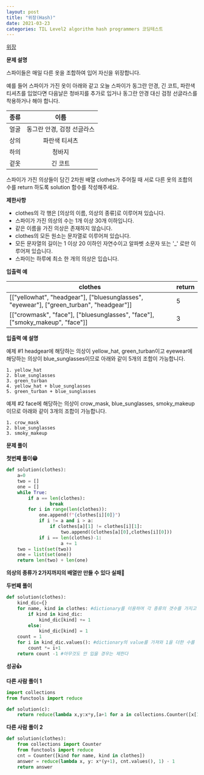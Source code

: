 ```yaml
---
layout: post
title: "위장(Hash)"
date: 2021-03-23
categories: TIL Level2 algorithm hash programmers 코딩테스트
---
```


[위장](https://programmers.co.kr/learn/courses/30/lessons/42578)

**문제 설명**

스파이들은 매일 다른 옷을 조합하여 입어 자신을 위장합니다.

예를 들어 스파이가 가진 옷이 아래와 같고 오늘 스파이가 동그란 안경, 긴 코트, 파란색 티셔츠를 입었다면 다음날은 청바지를 추가로 입거나 동그란 안경 대신 검정 선글라스를 착용하거나 해야 합니다.

| 종류 |            이름            |
| :--: | :------------------------: |
| 얼굴 | 동그란 안경, 검정 선글라스 |
| 상의 |       파란색 티셔츠        |
| 하의 |           청바지           |
| 겉옷 |          긴 코트           |

스파이가 가진 의상들이 담긴 2차원 배열 clothes가 주어질 때 서로 다른 옷의 조합의 수를 return 하도록 solution 함수를 작성해주세요.

**제한사항**

- clothes의 각 행은 [의상의 이름, 의상의 종류]로 이루어져 있습니다.
- 스파이가 가진 의상의 수는 1개 이상 30개 이하입니다.
- 같은 이름을 가진 의상은 존재하지 않습니다.
- clothes의 모든 원소는 문자열로 이루어져 있습니다.
- 모든 문자열의 길이는 1 이상 20 이하인 자연수이고 알파벳 소문자 또는 '\_' 로만 이루어져 있습니다.
- 스파이는 하루에 최소 한 개의 의상은 입습니다.

**입출력 예**

| clothes                                                                                  | return |
| ---------------------------------------------------------------------------------------- | ------ |
| [["yellowhat", "headgear"], ["bluesunglasses", "eyewear"], ["green_turban", "headgear"]] | 5      |
| [["crowmask", "face"], ["bluesunglasses", "face"], ["smoky_makeup", "face"]]             | 3      |

**입출력 예 설명**

예제 #1
headgear에 해당하는 의상이 yellow_hat, green_turban이고 eyewear에 해당하는 의상이 blue_sunglasses이므로 아래와 같이 5개의 조합이 가능합니다.

```
1. yellow_hat
2. blue_sunglasses
3. green_turban
4. yellow_hat + blue_sunglasses
5. green_turban + blue_sunglasses
```

예제 #2
face에 해당하는 의상이 crow_mask, blue_sunglasses, smoky_makeup이므로 아래와 같이 3개의 조합이 가능합니다.

```
1. crow_mask
2. blue_sunglasses
3. smoky_makeup
```

**문제 풀이**

**첫번째 풀이😁**

```python
def solution(clothes):
    a=0
    two = []
    one = []
    while True:
        if a == len(clothes):
                break
        for i in range(len(clothes)):
            one.append(f"{clothes[i][0]}")
            if i != a and i > a:
                if clothes[a][1] != clothes[i][1]:
                    two.append((clothes[a][0],clothes[i][0]))
            if i == len(clothes)-1:
                    a += 1
    two = list(set(two))
    one = list(set(one))
    return len(two) + len(one)
```

**의상의 종류가 2가지까지의 배열만 만들 수 있다
실패🤪**

**두번째 풀이**

```python
def solution(clothes):
    kind_dic={}
    for name, kind in clothes: #dictionary를 이용하여 각 종류의 갯수를 가지고 온 뒤
        if kind in kind_dic:
            kind_dic[kind] += 1
        else:
            kind_dic[kind] = 1
    count = 1
    for i in kind_dic.values(): #dictionary의 value를 가져와 1을 더한 수를 곱해준다 (1을 더한 이유? 1을 더하지 않으면 해당되는 의상의 종류를 입지않을 경우를 나타내지 못한다)
        count *= i+1
    return count -1 #아무것도 안 입을 경우는 제한다
```

**성공👍**

**다른 사람 풀이 1**

```python
import collections
from functools import reduce

def solution(c):
    return reduce(lambda x,y:x*y,[a+1 for a in collections.Counter([x[1] for x in c]).values()])-1
```

**다른 사람 풀이 2**

```python
def solution(clothes):
    from collections import Counter
    from functools import reduce
    cnt = Counter([kind for name, kind in clothes])
    answer = reduce(lambda x, y: x*(y+1), cnt.values(), 1) - 1
    return answer
```
